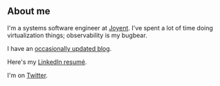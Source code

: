 ## About me

I'm a systems software engineer at <a href=https://joyent.com/>Joyent</a>. I've
spent a lot of time doing virtualization things; observability is my bugbear.

I have an <a href="https://movementarian.org/">occasionally updated
blog</a>.

Here's my <a href="https://www.linkedin.com/in/john-levon/">LinkedIn resumé</a>.

I'm on <a href="https://twitter.com/johnlevon">Twitter</a>.
